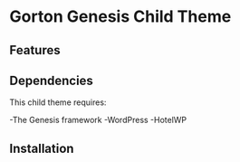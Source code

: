 # Gorton Genesis Child Theme


## Features

## Dependencies

This child theme requires:

-The Genesis framework
-WordPress
-HotelWP

## Installation

